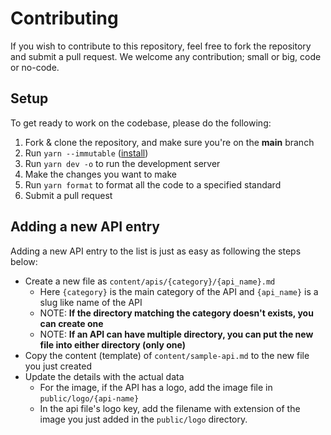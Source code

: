 # Contributing

If you wish to contribute to this repository, feel free to fork the repository and submit a
pull request. We welcome any contribution; small or big, code or no-code.

## Setup

To get ready to work on the codebase, please do the following:

1. Fork & clone the repository, and make sure you're on the **main** branch
2. Run `yarn --immutable` ([install](https://yarnpkg.com/getting-started/install))
3. Run `yarn dev -o` to run the development server
4. Make the changes you want to make
5. Run `yarn format` to format all the code to a specified standard
6. Submit a pull request

## Adding a new API entry

Adding a new API entry to the list is just as easy as following the steps below:

- Create a new file as `content/apis/{category}/{api_name}.md`
  - Here `{category}` is the main category of the API and `{api_name}` is a slug like name of the API
  - NOTE: **If the directory matching the category doesn't exists, you can create one**
  - NOTE: **If an API can have multiple directory, you can put the new file into either directory (only one)**
- Copy the content (template) of `content/sample-api.md` to the new file you just created
- Update the details with the actual data
  - For the image, if the API has a logo, add the image file in `public/logo/{api-name}`
  - In the api file's logo key, add the filename with extension of the image you just added in the `public/logo` directory.

